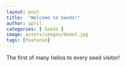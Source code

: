 ```yaml
---
layout: post
title:  "Welcome to Seeds!"
author: april
categories: [ Seeds ]
image: assets/images/demo1.jpg
tags: [featured]
---
```


The first of many hellos to every seed visitor!
